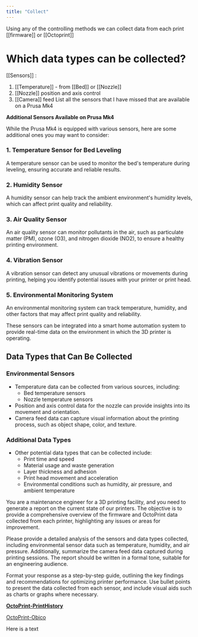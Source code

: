 ```yaml
---
title: "Collect"
---
```

Using any of the controlling methods we can collect data from each print [[firmware]] or [[Octoprint]] 

# Which data types can be collected? 

[[Sensors]] : 
1.  [[Temperature]] - from [[Bed]] or [[Nozzle]]
2.  [[Nozzle]] position and axis control  
3. [[Camera]] feed 
List all the sensors that I have missed that are available on a Prusa Mk4

**Additional Sensors Available on Prusa Mk4**

While the Prusa Mk4 is equipped with various sensors, here are some additional ones you may want to consider:

### 1. **Temperature Sensor for Bed Leveling**
A temperature sensor can be used to monitor the bed's temperature during leveling, ensuring accurate and reliable results.

### 2. **Humidity Sensor**
A humidity sensor can help track the ambient environment's humidity levels, which can affect print quality and reliability.

### 3. **Air Quality Sensor**
An air quality sensor can monitor pollutants in the air, such as particulate matter (PM), ozone (O3), and nitrogen dioxide (NO2), to ensure a healthy printing environment.

### 4. **Vibration Sensor**
A vibration sensor can detect any unusual vibrations or movements during printing, helping you identify potential issues with your printer or print head.

### 5.  Environmental Monitoring System
An environmental monitoring system can track temperature, humidity, and other factors that may affect print quality and reliability.

These sensors can be integrated into a smart home automation system to provide real-time data on the environment in which the 3D printer is operating.


## Data Types that Can Be Collected

### Environmental Sensors

*   Temperature data can be collected from various sources, including:
    *   Bed temperature sensors
    *   Nozzle temperature sensors
*   Position and axis control data for the nozzle can provide insights into its movement and orientation.
*   Camera feed data can capture visual information about the printing process, such as object shape, color, and texture.

### Additional Data Types

*   Other potential data types that can be collected include:
    *   Print time and speed
    *   Material usage and waste generation
    *   Layer thickness and adhesion
    *   Print head movement and acceleration
    *   Environmental conditions such as humidity, air pressure, and ambient temperature


You are a maintenance engineer for a 3D printing facility, and you need to generate a report on the current state of our printers. The objective is to provide a comprehensive overview of the firmware and OctoPrint data collected from each printer, highlighting any issues or areas for improvement.

Please provide a detailed analysis of the sensors and data types collected, including environmental sensor data such as temperature, humidity, and air pressure. Additionally, summarize the camera feed data captured during printing sessions. The report should be written in a formal tone, suitable for an engineering audience.

Format your response as a step-by-step guide, outlining the key findings and recommendations for optimizing printer performance. Use bullet points to present the data collected from each sensor, and include visual aids such as charts or graphs where necessary.

**[OctoPrint-PrintHistory](https://github.com/imrahil/OctoPrint-PrintHistory)**

[OctoPrint-Obico](https://github.com/TheSpaghettiDetective/OctoPrint-Obico)


Here is a text 



